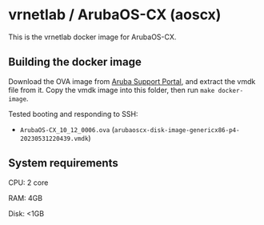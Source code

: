 # vrnetlab / ArubaOS-CX (aoscx)

This is the vrnetlab docker image for ArubaOS-CX.

## Building the docker image
Download the OVA image from [Aruba Support Portal](https://asp.arubanetworks.com/downloads/software/RmlsZTpkOGRiYjc2Ni0wMTdkLTExZWUtYTY3Yi00Zjg4YjUyOWExMzQ%3D), and extract the vmdk file from it.
Copy the vmdk image into this folder, then run `make docker-image`.

Tested booting and responding to SSH:
 * `ArubaOS-CX_10_12_0006.ova` (`arubaoscx-disk-image-genericx86-p4-20230531220439.vmdk`)


## System requirements
CPU: 2 core

RAM: 4GB

Disk: <1GB

